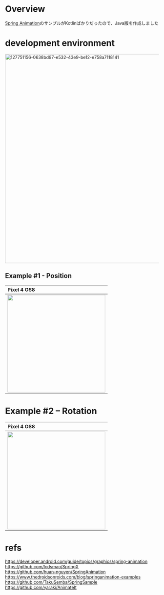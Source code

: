 # Overview

[Spring Animation](https://developer.android.com/guide/topics/graphics/spring-animation)のサンプルがKotlinばかりだったので、Java版を作成しました<br>

# development environment

<img width="686" alt="127751156-0638bd97-e532-43e9-be12-e758a7118141" src="https://user-images.githubusercontent.com/16476224/134197148-9a8d0c73-2257-49e0-a198-ee0f92cdf4bd.png">

## Example #1 - Position

| Pixel 4 OS8 |
|:---|
|<img src="https://user-images.githubusercontent.com/16476224/137122147-3233a4fb-b07f-49a1-be5c-6216b45ad3e8.gif" width=320 /> 

# Example #2 – Rotation

| Pixel 4 OS8 |
|:---|
|<img src="https://user-images.githubusercontent.com/16476224/149385625-774122f1-17a0-4a26-88ba-f8293535b2e0.gif" width=320 /> 


# refs
https://developer.android.com/guide/topics/graphics/spring-animation<br>
https://github.com/lcdsmao/SpringX<br>
https://github.com/huan-nguyen/SpringAnimation<br>
https://www.thedroidsonroids.com/blog/springanimation-examples<br>
https://github.com/TakuSemba/SpringSample<br>
https://github.com/yaraki/AnimateIt<br>
